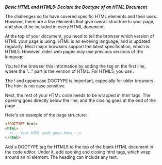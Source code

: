 ***Basic HTML and HTML5: Declare the Doctype of an HTML Document***

The challenges so far have covered specific HTML elements and their uses. However, there are a few elements that give overall structure to your page, and should be included in every HTML document.

At the top of your document, you need to tell the browser which version of HTML your page is using. HTML is an evolving language, and is updated regularly. Most major browsers support the latest specification, which is HTML5. However, older web pages may use previous versions of the language.

You tell the browser this information by adding the <!DOCTYPE ...> tag on the first line, where the "..." part is the version of HTML. For HTML5, you use <!DOCTYPE html>.

The ! and uppercase DOCTYPE is important, especially for older browsers. The html is not case sensitive.

Next, the rest of your HTML code needs to be wrapped in html tags. The opening <html> goes directly below the <!DOCTYPE html> line, and the closing </html> goes at the end of the page.

Here's an example of the page structure:

```html
<!DOCTYPE html>
<html>
  <!-- Your HTML code goes here -->
</html>
```

Add a DOCTYPE tag for HTML5 to the top of the blank HTML document in the code editor. Under it, add opening and closing html tags, which wrap around an h1 element. The heading can include any text.
